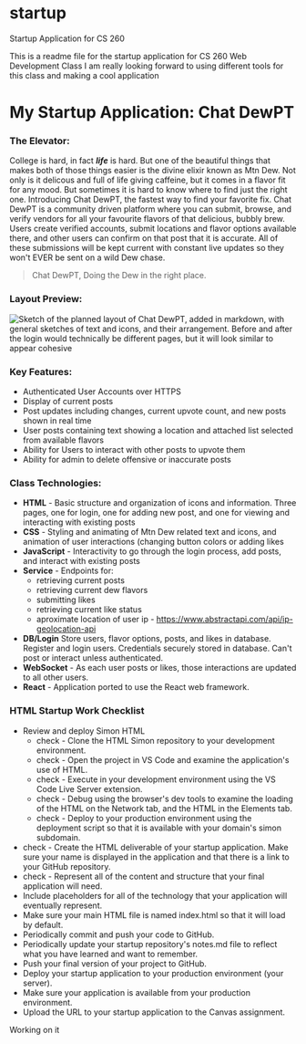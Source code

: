 # startup
Startup Application for CS 260

This is a readme file for the startup application for CS 260 Web Development Class
I am really looking forward to using different tools for this class and making a cool application

# **My Startup Application: Chat DewPT**
### **The Elevator:**
College is hard, in fact **_life_** is hard. But one of the beautiful things that makes 
both of those things easier is the divine elixir known as Mtn Dew. Not only is it 
delicous and full of life giving caffeine, but it comes in a flavor fit for any mood. 
But sometimes it is hard to know where to find just the right one. Introducing 
Chat DewPT, the fastest way to find your favorite fix. Chat DewPT is a community driven 
platform where you can submit, browse, and verify vendors for all your favourite 
flavors of that delicious, bubbly brew. Users create verified accounts, submit locations 
and flavor options available there, and other users can confirm on that post that it is 
accurate. All of these submissions will be kept 
current with constant live updates so they won't EVER be sent on a wild Dew chase.

> Chat DewPT, Doing the Dew in the right place.

### **Layout Preview:**


![Sketch of the planned layout of Chat DewPT, added in markdown, with general sketches of 
text and icons, and their arrangement. Before and after the login would technically be different pages, but it will look similar to appear cohesive](https://github.com/NyiajNpis/startup/blob/main/StartupSketch.jpg)


### **Key Features:**

- Authenticated User Accounts over HTTPS
- Display of current posts
- Post updates including changes, current upvote count, and new posts shown in real time
- User posts containing text showing a location and attached list selected from available flavors
- Ability for Users to interact with other posts to upvote them
- Ability for admin to delete offensive or inaccurate posts

### Class Technologies:
- **HTML** - Basic structure and organization of icons and information. Three pages, one for login, one for adding new post, and one for viewing and interacting with existing posts
- **CSS** - Styling and animating of Mtn Dew related text and icons, and animation of user interactions (changing button colors or adding likes
- **JavaScript** - Interactivity to go through the login process, add posts, and interact with existing posts
- **Service** - Endpoints for:
  - retrieving current posts
  - retrieving current dew flavors
  - submitting likes
  - retrieving current like status
  - aproximate location of user ip - https://www.abstractapi.com/api/ip-geolocation-api
- **DB/Login**  Store users, flavor options, posts, and likes in database. Register and login users. Credentials securely stored in database. Can't post or interact unless authenticated.
- **WebSocket** - As each user posts or likes, those interactions are updated to all other users.
- **React** - Application ported to use the React web framework.





### HTML Startup Work Checklist
- Review and deploy Simon HTML
  - check - Clone the HTML Simon repository to your development environment.
  - check - Open the project in VS Code and examine the application's use of HTML.
  - check - Execute in your development environment using the VS Code Live Server extension.
  - check - Debug using the browser's dev tools to examine the loading of the HTML on the Network tab, and the HTML in the Elements tab.
  - check - Deploy to your production environment using the deployment script so that it is available with your domain's simon subdomain.
- check - Create the HTML deliverable of your startup application. Make sure your name is displayed in the application and that there is a link to your GitHub repository.
- check - Represent all of the content and structure that your final application will need.
- Include placeholders for all of the technology that your application will eventually represent.
- Make sure your main HTML file is named index.html so that it will load by default.
- Periodically commit and push your code to GitHub.
- Periodically update your startup repository's notes.md file to reflect what you have learned and want to remember.
- Push your final version of your project to GitHub.
- Deploy your startup application to your production environment (your server).
- Make sure your application is available from your production environment.
- Upload the URL to your startup application to the Canvas assignment.

Working on it





















